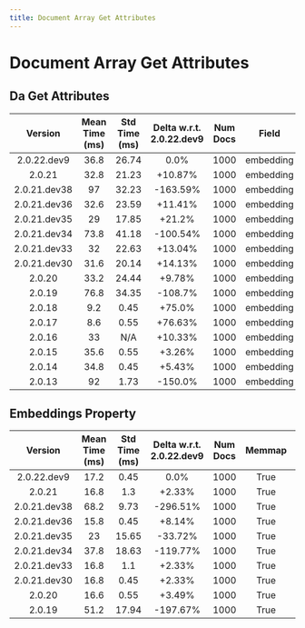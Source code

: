 ```yaml
---
title: Document Array Get Attributes
---
```

# Document Array Get Attributes

## Da Get Attributes

| Version | Mean Time (ms) | Std Time (ms) | Delta w.r.t. 2.0.22.dev9 | Num Docs | Field | Memmap | Iterations |
| :---: | :---: | :---: | :---: | :---: | :---: | :---: | :---: |
| 2.0.22.dev9 | 36.8 | 26.74 | 0.0% | 1000 | embedding | True | 5 |
| 2.0.21 | 32.8 | 21.23 | +10.87% | 1000 | embedding | True | 5 |
| 2.0.21.dev38 | 97 | 32.23 | -163.59% | 1000 | embedding | True | 5 |
| 2.0.21.dev36 | 32.6 | 23.59 | +11.41% | 1000 | embedding | True | 5 |
| 2.0.21.dev35 | 29 | 17.85 | +21.2% | 1000 | embedding | True | 5 |
| 2.0.21.dev34 | 73.8 | 41.18 | -100.54% | 1000 | embedding | True | 5 |
| 2.0.21.dev33 | 32 | 22.63 | +13.04% | 1000 | embedding | True | 5 |
| 2.0.21.dev30 | 31.6 | 20.14 | +14.13% | 1000 | embedding | True | 5 |
| 2.0.20 | 33.2 | 24.44 | +9.78% | 1000 | embedding | True | 5 |
| 2.0.19 | 76.8 | 34.35 | -108.7% | 1000 | embedding | True | 5 |
| 2.0.18 | 9.2 | 0.45 | +75.0% | 1000 | embedding | True | 5 |
| 2.0.17 | 8.6 | 0.55 | +76.63% | 1000 | embedding | True | 5 |
| 2.0.16 | 33 | N/A | +10.33% | 1000 | embedding | True | 5 |
| 2.0.15 | 35.6 | 0.55 | +3.26% | 1000 | embedding | True | 5 |
| 2.0.14 | 34.8 | 0.45 | +5.43% | 1000 | embedding | True | 5 |
| 2.0.13 | 92 | 1.73 | -150.0% | 1000 | embedding | True | 5 |
## Embeddings Property

| Version | Mean Time (ms) | Std Time (ms) | Delta w.r.t. 2.0.22.dev9 | Num Docs | Memmap | Iterations |
| :---: | :---: | :---: | :---: | :---: | :---: | :---: |
| 2.0.22.dev9 | 17.2 | 0.45 | 0.0% | 1000 | True | 5 |
| 2.0.21 | 16.8 | 1.3 | +2.33% | 1000 | True | 5 |
| 2.0.21.dev38 | 68.2 | 9.73 | -296.51% | 1000 | True | 5 |
| 2.0.21.dev36 | 15.8 | 0.45 | +8.14% | 1000 | True | 5 |
| 2.0.21.dev35 | 23 | 15.65 | -33.72% | 1000 | True | 5 |
| 2.0.21.dev34 | 37.8 | 18.63 | -119.77% | 1000 | True | 5 |
| 2.0.21.dev33 | 16.8 | 1.1 | +2.33% | 1000 | True | 5 |
| 2.0.21.dev30 | 16.8 | 0.45 | +2.33% | 1000 | True | 5 |
| 2.0.20 | 16.6 | 0.55 | +3.49% | 1000 | True | 5 |
| 2.0.19 | 51.2 | 17.94 | -197.67% | 1000 | True | 5 |
